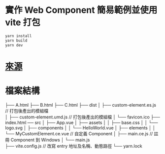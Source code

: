 # 實作 Web Component 簡易範例並使用 vite 打包
```zsh
yarn install
yarn build
yarn dev
```

# [來源](https://www.youtube.com/watch?v=pN7fC2vb1Ig)

# 檔案結構
├── A.html
├── B.html
├── C.html
├── dist
│  ├── custom-element.es.js      // 打包後產出的模組檔     
│  ├── custom-element.umd.js     // 打包後產出的模組檔
│  └── favicon.ico
├── index.html
── src
│  ├── App.vue
│  ├── assets
│  │  ├── base.css
│  │  └── logo.svg
│  ├── components
│  │  └── HelloWorld.vue
│  ├── elements
│  │  └── MyCustomElement.ce.vue // 自定義 Component
│  ├── main.ce.js // 註冊 Component 到 Windows
│  └── main.js  
├── vite.config.js // 改寫 entry 地址及名稱、動態路徑
└── yarn.lock

